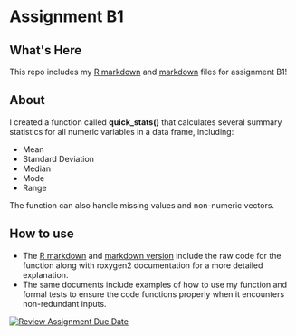 # Assignment B1

## What's Here
This repo includes my [R markdown](https://github.com/stat545ubc-2024/assignment-b1-maddyriddler/blob/main/assignment-b10-mriddler.Rmd) and [markdown](https://github.com/stat545ubc-2024/assignment-b1-maddyriddler/blob/main/assignment-b10-mriddler.md) files for assignment B1!

## About
I created a function called **quick_stats()** that calculates several summary statistics for all numeric variables in a data frame, including:
 * Mean
 * Standard Deviation
 * Median
 * Mode
 * Range

The function can also handle missing values and non-numeric vectors. 

## How to use
* The [R markdown](https://github.com/stat545ubc-2024/assignment-b1-maddyriddler/blob/main/assignment-b10-mriddler.Rmd) and [markdown version](https://github.com/stat545ubc-2024/assignment-b1-maddyriddler/blob/main/assignment-b10-mriddler.md) include the raw code for the function along with roxygen2 documentation for a more detailed explanation.
* The same documents include examples of how to use my function and formal tests to ensure the code functions properly when it encounters non-redundant inputs. 




[![Review Assignment Due Date](https://classroom.github.com/assets/deadline-readme-button-22041afd0340ce965d47ae6ef1cefeee28c7c493a6346c4f15d667ab976d596c.svg)](https://classroom.github.com/a/s4oIzs8K)
